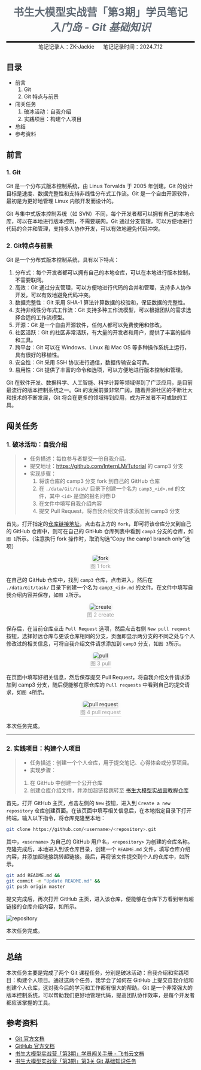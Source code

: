 <div style="; border-bottom: 4px solid black; width: 100%; box-sizing: border-box; text-align: center; padding-top: 0.1rem; color: rgb(99,108,118)" align="center">
    <h1>书生大模型实战营「第3期」学员笔记<br/><span style="font-style: italic">入门岛 - Git 基础知识</span></h1>
</div>
<div style="text-align: center;" align="center">
    笔记记录人：ZK-Jackie&nbsp;&nbsp;&nbsp;&nbsp;&nbsp;&nbsp;笔记记录时间：2024.7.12
</div>

## 目录

- 前言
  1. Git
  2. Git 特点与前景
- 闯关任务
  1. 破冰活动：自我介绍
  2. 实践项目：构建个人项目
- 总结
- 参考资料

## 前言

### 1. Git

Git 是一个分布式版本控制系统，由 Linus Torvalds 于 2005 年创建。Git 的设计目标是速度、数据完整性和支持非线性分布式工作流。Git 是一个自由开源软件，最初是为更好地管理 Linux 内核开发而设计的。

Git 与集中式版本控制系统（如 SVN）不同，每个开发者都可以拥有自己的本地仓库，可以在本地进行版本控制，不需要联网。Git 通过分支管理，可以方便地进行代码的合并和管理，支持多人协作开发，可以有效地避免代码冲突。

### 2. Git特点与前景

Git 是一个分布式版本控制系统，具有以下特点：

1. 分布式：每个开发者都可以拥有自己的本地仓库，可以在本地进行版本控制，不需要联网。
2. 高效：Git 通过分支管理，可以方便地进行代码的合并和管理，支持多人协作开发，可以有效地避免代码冲突。
3. 数据完整性：Git 采用 SHA-1 算法计算数据的校验和，保证数据的完整性。
4. 支持非线性分布式工作流：Git 支持多种工作流模型，可以根据团队的需求选择合适的工作流模型。
5. 开源：Git 是一个自由开源软件，任何人都可以免费使用和修改。
6. 社区活跃：Git 的社区非常活跃，有大量的开发者和用户，提供了丰富的插件和工具。
7. 跨平台：Git 可以在 Windows、Linux 和 Mac OS 等多种操作系统上运行，具有很好的移植性。
8. 安全性：Git 采用 SSH 协议进行通信，数据传输安全可靠。
9. 易用性：Git 提供了丰富的命令和选项，可以方便地进行版本控制和管理。

Git 在软件开发、数据科学、人工智能、科学计算等领域得到了广泛应用，是目前最流行的版本控制系统之一。Git 的发展前景非常广阔，随着开源社区的不断壮大和技术的不断发展，Git 将会在更多的领域得到应用，成为开发者不可或缺的工具。

## 闯关任务

### 1. 破冰活动：自我介绍

> - 任务描述：每位参与者提交一份自我介绍。
> - 提交地址：https://github.com/InternLM/Tutorial 的 camp3 分支
> - 实现步骤：
>   1. 将该仓库的 camp3 分支 fork 到自己的 GitHub 仓库
>   2. 在 `./data/Git/task/` 目录下创建一个名为 `camp3_<id>.md` 的文件，其中 `<id>` 是您的报名问卷ID
>   3. 在文件中填写自我介绍内容
>   4. 提交 Pull Request，将自我介绍文件请求添加到 camp3 分支

首先，打开指定的[仓库链接地址](https://github.com/InternLM/Tutorial)，点击右上方的 `fork`，即可将该仓库分叉到自己的 GitHub 仓库中，则可在自己的 GitHub 仓库列表中看到 `camp3` 分支的仓库，如`图 1`所示。（注意执行 fork 操作时，取消勾选“Copy the camp1 branch only”选项）

<div class="image-box" style="text-align: center;" align="center">
    <img class="image" style="border-radius: 0.3125em;
    box-shadow: 0 2px 4px 0 rgba(34,36,38,.12),0 2px 10px 0 rgba(34,36,38,.08);" 
    src="../../assets/internlm_study_v3/L0-3/1.png"
    alt="fork" />
    <br/>
    <div class="caption" style="border-bottom: 1px solid #d9d9d9;
    display: inline-block;
    color: #999;
    padding: 2px;">图 1 fork</div>
</div>

在自己的 GitHub 仓库中，找到 `camp3` 仓库，点击进入，然后在 `./data/Git/task/` 目录下创建一个名为 `camp3_<id>.md` 的文件。在文件中填写自我介绍内容并保存，如`图 2`所示。

<div class="image-box" style="text-align: center;" align="center">
    <img class="image" style="border-radius: 0.3125em;
    box-shadow: 0 2px 4px 0 rgba(34,36,38,.12),0 2px 10px 0 rgba(34,36,38,.08);" 
    src="../../assets/internlm_study_v3/L0-3/2.png"
    alt="create" />
    <br/>
    <div class="caption" style="border-bottom: 1px solid #d9d9d9;
    display: inline-block;
    color: #999;
    padding: 2px;">图 2 create</div>
</div>

保存后，在当前仓库点击 `Pull Request` 选项，然后点击右侧 `New pull request` 按钮，选择好远仓库与更该仓库相同的分支，页面即显示两分支的不同之处与个人修改过的相关信息，可将自我介绍文件请求添加到 `camp3` 分支，如`图 3`所示。

<div class="image-box" style="text-align: center;" align="center">
    <img class="image" style="border-radius: 0.3125em;
    box-shadow: 0 2px 4px 0 rgba(34,36,38,.12),0 2px 10px 0 rgba(34,36,38,.08);" 
    src="../../assets/internlm_study_v3/L0-3/3.png"
    alt="pull" />
    <br/>
    <div class="caption" style="border-bottom: 1px solid #d9d9d9;
    display: inline-block;
    color: #999;
    padding: 2px;">图 3 pull</div>
</div>

在页面中填写好相关信息，然后保存提交 Pull Request，将自我介绍文件请求添加到 camp3 分支，随后便能够在原仓库的 `Pull requests` 中看到自己的提交请求，如`图 4`所示。

<div class="image-box" style="text-align: center;" align="center">
    <img class="image" style="border-radius: 0.3125em;
    box-shadow: 0 2px 4px 0 rgba(34,36,38,.12),0 2px 10px 0 rgba(34,36,38,.08);" 
    src="../../assets/internlm_study_v3/L0-3/4.png"
    alt="pull request" />
    <br/>
    <div class="caption" style="border-bottom: 1px solid #d9d9d9;
    display: inline-block;
    color: #999;
    padding: 2px;">图 4 pull request</div>
</div>

本次任务完成。

---

### 2. 实践项目：构建个人项目

> - 任务描述：创建一个个人仓库，用于提交笔记、心得体会或分享项目。
> - 实现步骤：
>  1. 在 GitHub 中创建一个公开仓库
>  2. 创建仓库介绍文件，并添加超链接跳转至 [书生大模型实战营教程仓库](https://github.com/InternLM/Tutorial)

首先，打开 GitHub 主页，点击左侧的 `New` 按钮，进入到 `Create a new repository` 仓库创建页面。在该页面中填写相关信息后，在本地指定目录下打开终端，输入以下指令，将仓库克隆至本地：

```bash
git clone https://github.com/<username>/<repository>.git
```

其中，`<username>` 为自己的 GitHub 用户名，`<repository>` 为创建的仓库名称。克隆完成后，本地进入到该仓库目录，创建一个 `README.md` 文件，填写仓库介绍内容，并添加超链接跳转超链接。最后，再将该文件提交到个人的仓库中，如所示。

```bash
git add README.md &&
git commit -m "Update README.md" &&
git push origin master
```

提交完成后，再次打开 GitHub 主页，进入该仓库，便能够在仓库下方看到带有超链接的仓库介绍内容，如所示。

![repository](../../assets/internlm_study_v3/L0-3/5.png)

本次任务完成。

---

## 总结

本次任务主要是完成了两个 Git 课程任务，分别是破冰活动：自我介绍和实践项目：构建个人项目。通过这两个任务，我学会了如何在 GitHub 上提交自我介绍和创建个人仓库，这对我今后的学习和工作都有很大的帮助。Git 是一个非常强大的版本控制系统，可以帮助我们更好地管理代码，提高团队协作效率，是每个开发者都应该掌握的工具。

## 参考资料

- [Git 官方文档](https://git-scm.com/doc)
- [GitHub 官方文档](https://docs.github.com/cn)
- [书生大模型实战营「第3期」学员闯关手册 - 飞书云文档](https://aicarrier.feishu.cn/wiki/XBO6wpQcSibO1okrChhcBkQjnsf)
- [书生大模型实战营「第3期」第3关 Git 基础知识任务](https://github.com/InternLM/Tutorial/blob/camp3/docs/L0/Git/task.md)

